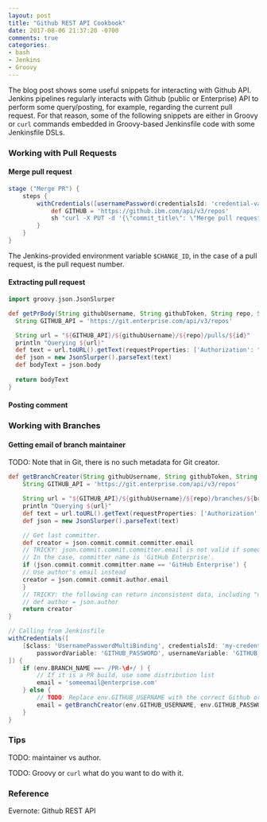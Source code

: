 ```yaml
---
layout: post
title: "Github REST API Cookbook"
date: 2017-08-06 21:37:20 -0700
comments: true
categories: 
- bash
- Jenkins
- Groovy
---
```


The blog post shows some useful snippets for interacting with Github API.
Jenkins pipelines regularly interacts with Github (public or Enterprise) API to perform some query/posting, for example, regarding the current pull request.
For that reason, some of the following snippets are either in Groovy or `curl` commands embedded in Groovy-based Jenkinsfile code with some Jenkinsfile DSLs.

<!--more-->

### Working with Pull Requests

#### Merge pull request

``` groovy Merge pull request
stage ("Merge PR") {
    steps { 
        withCredentials([usernamePassword(credentialsId: 'credential-value', usernameVariable: 'ACCESS_TOKEN_USERNAME', passwordVariable: 'ACCESS_TOKEN_PASSWORD',)]) {
            def GITHUB = 'https://github.ibm.com/api/v3/repos'
            sh "curl -X PUT -d '{\"commit_title\": \"Merge pull request\"}' ${GITHUB}/org-name/repo-name/pulls/${env.CHANGE_ID}/merge?access_token=${env.ACCESS_TOKEN_PASSWORD}"
        }
    }
}
```

The Jenkins-provided environment variable `$CHANGE_ID`, in the case of a pull request, is the pull request number.

#### Extracting pull request

``` groovy Get PR body text
import groovy.json.JsonSlurper

def getPrBody(String githubUsername, String githubToken, String repo, String id) {
  String GITHUB_API = 'https://git.enterprise.com/api/v3/repos'

  String url = "${GITHUB_API}/${githubUsername}/${repo}/pulls/${id}"
  println "Querying ${url}"
  def text = url.toURL().getText(requestProperties: ['Authorization': "token ${githubToken}"])
  def json = new JsonSlurper().parseText(text)
  def bodyText = json.body
  
  return bodyText
}
```

#### Posting comment

### Working with Branches

#### Getting email of branch maintainer

TODO: Note that in Git, there is no such metadata for Git creator.

``` groovy Get email of branch maintainer.
def getBranchCreator(String githubUsername, String githubToken, String repo, String branch) {
    String GITHUB_API = 'https://git.enterprise.com/api/v3/repos'

    String url = "${GITHUB_API}/${githubUsername}/${repo}/branches/${branch}"
    println "Querying ${url}"
    def text = url.toURL().getText(requestProperties: ['Authorization': "token ${githubToken}"])
    def json = new JsonSlurper().parseText(text)

    // Get last committer.
    def creator = json.commit.commit.committer.email
    // TRICKY: json.commit.commit.committer.email is not valid if someone commits from Github web interface.
    // In the case, committer name is 'GitHub Enterprise'.
    if (json.commit.commit.committer.name == 'GitHub Enterprise') {
    // Use author's email instead
    creator = json.commit.commit.author.email
    }
    // TRICKY: the following can return inconsistent data, including "null".
    // def author = json.author
    return creator
}

// Calling from Jenkinsfile
withCredentials([
    [$class: 'UsernamePasswordMultiBinding', credentialsId: 'my-credentials', 
        passwordVariable: 'GITHUB_PASSWORD', usernameVariable: 'GITHUB_USERNAME']
]) {
    if (env.BRANCH_NAME ==~ /PR-\d+/ ) {
        // If it is a PR build, use some distribution list
        email = 'someemail@enterprise.com'
    } else {
        // TODO: Replace env.GITHUB_USERNAME with the correct Github org name.
        email = getBranchCreator(env.GITHUB_USERNAME, env.GITHUB_PASSWORD, 'my_repo', env.BRANCH_NAME)
    }
}  
```

### Tips

TODO: maintainer vs author.

TODO: Groovy or `curl` what do you want to do with it.

### Reference

Evernote: Github REST API


